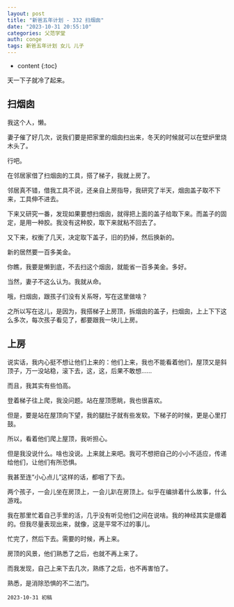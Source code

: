 ```yaml
---
layout: post
title: "新爸五年计划 - 332 扫烟囱"
date: "2023-10-31 20:55:10"
categories: 父范学堂
auth: conge
tags: 新爸五年计划 女儿 儿子
---
```

* content
{:toc}

天一下子就冷了起来。



## 扫烟囱

我这个人，懒。

妻子催了好几次，说我们要是把家里的烟囱扫出来，冬天的时候就可以在壁炉里烧木头了。

行吧。

在邻居家借了扫烟囱的工具，搭了梯子，我就上房了。

邻居真不错，借我工具不说，还亲自上房指导，我研究了半天，烟囱盖子取不下来，工具伸不进去。

下来又研究一番，发现如果要想扫烟囱，就得把上面的盖子给取下来。而盖子的固定，是用一种胶。我没有这种胶，取下来就粘不回去了。

又下来，权衡了几天，决定取下盖子，旧的扔掉，然后换新的。

新的居然要一百多美金。

你瞧，我要是懒到底，不去扫这个烟囱，就能省一百多美金。多好。

当然，妻子不这么认为。我就从命。

哦，扫烟囱，跟孩子们没有关系呀，写在这里做啥？

之所以写在这儿，是因为，我搭梯子上房顶，拆烟囱的盖子，扫烟囱，上上下下这么多次，每次孩子看见了，都要跟我一块儿上房。


## 上房

说实话，我内心挺不想让他们上来的：他们上来，我也不能看着他们，屋顶又是斜顶子，万一没站稳，滚下去，这，这，后果不敢想……

而且，我其实有些怕高。

登着梯子往上爬，我没问题。站在屋顶愿眺，我也很喜欢。

但是，要是站在屋顶向下望，我的腿肚子就有些发软。下梯子的时候，更是心里打鼓。

所以，看着他们爬上屋顶，我听担心。

但是我没说什么。啥也没说。上来就上来吧。我可不想把自己的小小不适应，传递给他们，让他们有所恐惧。

我甚至连“小心点儿”这样的话，都咽了下去。

两个孩子，一会儿坐在房顶上，一会儿趴在房顶上。似乎在编排着什么故事，什么游戏。

我在那里忙着自己手里的活，几乎没有听见他们之间在说啥。我的神经其实是绷着的。但我尽量表现出来，就像，这是平常不过的事儿。

忙完了，然后下去。需要的时候，再上来。

房顶的风景，他们熟悉了之后，也就不再上来了。

而我发现，自己上来下去几次，熟练了之后，也不再害怕了。

熟悉，是消除恐惧的不二法门。

```
2023-10-31 初稿
```

